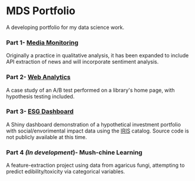 # MDS Portfolio
A developing portfolio for my data science work.

### Part 1- [Media Monitoring](https://github.com/MDshuey/Portfolio/blob/master/Part%201-%20Media%20Monitoring/MDS_Portfolio.docx)
Originally a practice in qualitative analysis, it has been expanded to include API extraction of news and will incorporate sentiment analysis.
### Part 2- [Web Analytics](https://github.com/MDshuey/Portfolio/blob/master/Part%202-%20Web%20Analytics/AB_Test_Case_Study.docx)
A case study of an A/B test performed on a library's home page, with hypothesis testing included.
### Part 3- [ESG Dashboard](https://mdshuey.shinyapps.io/ESGdashDemo/)
A Shiny dashboard demonstration of a hypothetical investment portfolio with social/envorimental impact data using the [IRIS](iris.thegiin.org) catalog.
Source code is not publicly available at this time.


### Part 4 *(In development*)- Mush-chine Learning

A feature-extraction project using data from agaricus fungi, attempting to predict edibility/toxicity via categorical variables.

